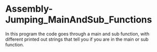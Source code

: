 # Assembly-Jumping_MainAndSub_Functions
In this program the code goes through a main and sub function, with different printed out strings that tell you if you are in the main or sub function. 
